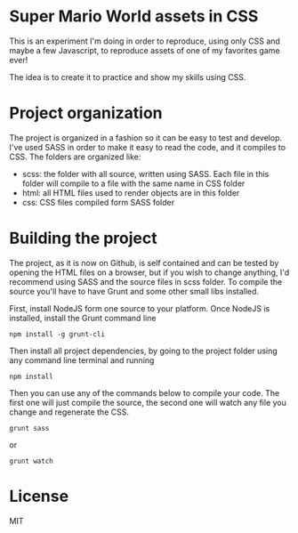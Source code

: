 Super Mario World assets in CSS
===============================

This is an experiment I'm doing in order to reproduce, using only CSS and maybe a few Javascript, to reproduce assets of one of my favorites game ever!

The idea is to create it to practice and show my skills using CSS.
 
Project organization
====================

The project is organized in a fashion so it can be easy to test and develop. 
I've used SASS in order to make it easy to read the code, and it compiles to CSS. The folders are organized like:

* scss: the folder with all source, written using SASS. Each file in this folder will compile to a file with the same name in CSS folder
* html: all HTML files used to render objects are in this folder
* css: CSS files compiled form SASS folder

Building the project
====================

The project, as it is now on Github, is self contained and can be tested by opening the HTML files on a browser, but if you wish to change anything, I'd recommend using SASS and the source files in scss folder.
To compile the source you'll have to have Grunt and some other small libs installed.

First, install NodeJS form one source to your platform. Once NodeJS is installed, install the Grunt command line

    npm install -g grunt-cli
    
Then install all project dependencies, by going to the project folder using any command line terminal and running

    npm install
    
Then you can use any of the commands below to compile your code. The first one will just compile the source, the second one will watch any file you change and regenerate the CSS.

    grunt sass

or

    grunt watch


License
=======

MIT
